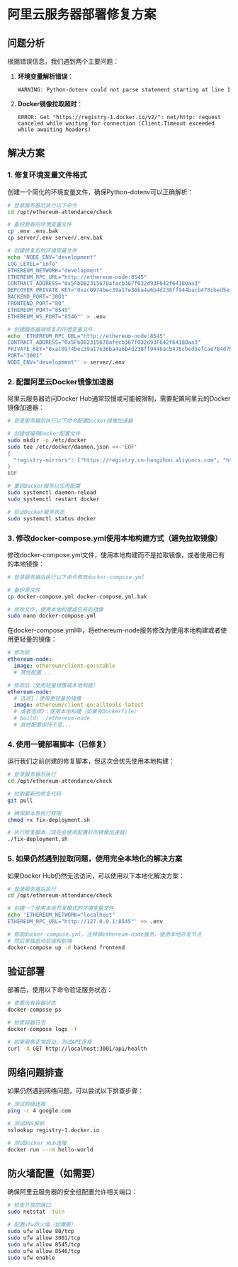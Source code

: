 # 阿里云服务器部署修复方案

## 问题分析

根据错误信息，我们遇到两个主要问题：

1. **环境变量解析错误**：
   ```
   WARNING: Python-dotenv could not parse statement starting at line 1
   ```

2. **Docker镜像拉取超时**：
   ```
   ERROR: Get "https://registry-1.docker.io/v2/": net/http: request canceled while waiting for connection (Client.Timeout exceeded while awaiting headers)
   ```

## 解决方案

### 1. 修复环境变量文件格式

创建一个简化的环境变量文件，确保Python-dotenv可以正确解析：

```bash
# 登录服务器后执行以下命令
cd /opt/ethereum-attendance/check

# 备份原有的环境变量文件
cp .env .env.bak
cp server/.env server/.env.bak

# 创建修复后的环境变量文件
echo 'NODE_ENV="development"
LOG_LEVEL="info"
ETHEREUM_NETWORK="development"
ETHEREUM_RPC_URL="http://ethereum-node:8545"
CONTRACT_ADDRESS="0x5FbDB2315678afecb367f032d93F642f64180aa3"
DEPLOYER_PRIVATE_KEY="0xac0974bec39a17e36ba4a6b4d238ff944bacb478cbed5efcae784d7bf4f2ff80"
BACKEND_PORT="3001"
FRONTEND_PORT="80"
ETHEREUM_PORT="8545"
ETHEREUM_WS_PORT="8546"' > .env

# 创建服务器端修复的环境变量文件
echo 'ETHEREUM_RPC_URL="http://ethereum-node:8545"
CONTRACT_ADDRESS="0x5FbDB2315678afecb367f032d93F642f64180aa3"
PRIVATE_KEY="0xac0974bec39a17e36ba4a6b4d238ff944bacb478cbed5efcae784d7bf4f2ff80"
PORT="3001"
NODE_ENV="development"' > server/.env
```

### 2. 配置阿里云Docker镜像加速器

阿里云服务器访问Docker Hub通常较慢或可能被限制，需要配置阿里云的Docker镜像加速器：

```bash
# 登录服务器后执行以下命令配置Docker镜像加速器

# 创建或编辑Docker配置文件
sudo mkdir -p /etc/docker
sudo tee /etc/docker/daemon.json <<-'EOF'
{
  "registry-mirrors": ["https://registry.cn-hangzhou.aliyuncs.com", "https://docker.mirrors.ustc.edu.cn", "https://hub-mirror.c.163.com"]
}
EOF

# 重启Docker服务以应用配置
sudo systemctl daemon-reload
sudo systemctl restart docker

# 验证Docker服务状态
sudo systemctl status docker
```

### 3. 修改docker-compose.yml使用本地构建方式（避免拉取镜像）

修改docker-compose.yml文件，使用本地构建而不是拉取镜像，或者使用已有的本地镜像：

```bash
# 登录服务器后执行以下命令修改docker-compose.yml

# 备份原文件
cp docker-compose.yml docker-compose.yml.bak

# 修改文件，使用本地构建或已有的镜像
sudo nano docker-compose.yml
```

在docker-compose.yml中，将ethereum-node服务修改为使用本地构建或者使用更轻量的镜像：

```yaml
# 修改前
ethereum-node:
  image: ethereum/client-go:stable
  # 其他配置...

# 修改后（使用轻量镜像或本地构建）
ethereum-node:
  # 选项1：使用更轻量的镜像
  image: ethereum/client-go:alltools-latest
  # 或者选项2：使用本地构建（如果有Dockerfile）
  # build: ./ethereum-node
  # 其他配置保持不变...
```

### 4. 使用一键部署脚本（已修复）

运行我们之前创建的修复脚本，但这次会优先使用本地构建：

```bash
# 登录服务器后执行
cd /opt/ethereum-attendance/check

# 拉取最新的修复代码
git pull

# 确保脚本有执行权限
chmod +x fix-deployment.sh

# 执行修复脚本（现在会使用配置好的镜像加速器）
./fix-deployment.sh
```

### 5. 如果仍然遇到拉取问题，使用完全本地化的解决方案

如果Docker Hub仍然无法访问，可以使用以下本地化解决方案：

```bash
# 登录服务器后执行
cd /opt/ethereum-attendance/check

# 创建一个使用本地开发模式的环境变量文件
echo 'ETHEREUM_NETWORK="localhost"
ETHEREUM_RPC_URL="http://127.0.0.1:8545"' >> .env

# 修改docker-compose.yml，注释掉ethereum-node服务，使用本地开发节点
# 然后单独启动后端和前端
docker-compose up -d backend frontend
```

## 验证部署

部署后，使用以下命令验证服务状态：

```bash
# 查看所有容器状态
docker-compose ps

# 检查容器日志
docker-compose logs -f

# 如果服务正常启动，测试API连接
curl -X GET http://localhost:3001/api/health
```

## 网络问题排查

如果仍然遇到网络问题，可以尝试以下排查步骤：

```bash
# 测试网络连接
ping -c 4 google.com

# 测试DNS解析
nslookup registry-1.docker.io

# 测试Docker Hub连接
docker run --rm hello-world
```

## 防火墙配置（如需要）

确保阿里云服务器的安全组配置允许相关端口：

```bash
# 检查开放的端口
sudo netstat -tuln

# 配置ufw防火墙（如需要）
sudo ufw allow 80/tcp
sudo ufw allow 3001/tcp
sudo ufw allow 8545/tcp
sudo ufw allow 8546/tcp
sudo ufw enable
```